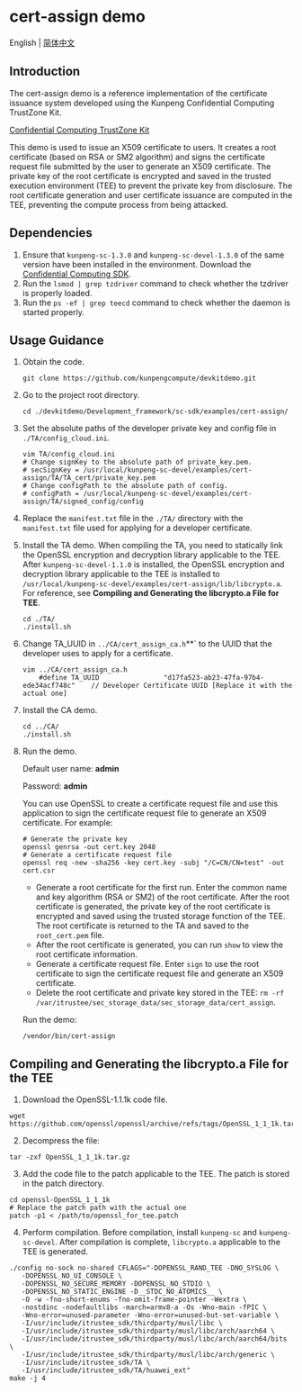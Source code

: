 # cert-assign demo

English | [简体中文](README.md)

## Introduction
The cert-assign demo is a reference implementation of the certificate issuance system developed using the Kunpeng Confidential Computing TrustZone Kit.

[Confidential Computing TrustZone Kit](https://www.hikunpeng.com/en/developer/boostkit/confidential-computing)

This demo is used to issue an X509 certificate to users. It creates a root certificate (based on RSA or SM2 algorithm) and signs the certificate request file submitted by the user to generate an X509 certificate. The private key of the root certificate is encrypted and saved in the trusted execution environment (TEE) to prevent the private key from disclosure. The root certificate generation and user certificate issuance are computed in the TEE, preventing the compute process from being attacked.

## Dependencies

1. Ensure that `kunpeng-sc-1.3.0` and `kunpeng-sc-devel-1.3.0` of the same version have been installed in the environment. Download the [Confidential Computing SDK](https://mirrors.huaweicloud.com/kunpeng/archive/Kunpeng_SDK/itrustee/).
2. Run the `lsmod | grep tzdriver` command to check whether the tzdriver is properly loaded.
3. Run the  `ps -ef | grep teecd` command to check whether the daemon is started properly.

## Usage Guidance

1. Obtain the code.

   ```shell
   git clone https://github.com/kunpengcompute/devkitdemo.git
   ```

2. Go to the project root directory.

   ```shell
   cd ./devkitdemo/Development_framework/sc-sdk/examples/cert-assign/
   ```

3. Set the absolute paths of the developer private key and config file in `./TA/config_cloud.ini`.

   ```shell
   vim TA/config_cloud.ini
   # Change signKey to the absolute path of private_key.pem.
   # secSignKey = /usr/local/kunpeng-sc-devel/examples/cert-assign/TA/TA_cert/private_key.pem
   # Change configPath to the absolute path of config.
   # configPath = /usr/local/kunpeng-sc-devel/examples/cert-assign/TA/signed_config/config
   ```

4. Replace the `manifest.txt` file in the `./TA/` directory with the `manifest.txt` file used for applying for a developer certificate.

5. Install the TA demo. When compiling the TA, you need to statically link the OpenSSL encryption and decryption library applicable to the TEE. After `kunpeng-sc-devel-1.1.0` is installed, the OpenSSL encryption and decryption library applicable to the TEE is installed to `/usr/local/kunpeng-sc-devel/examples/cert-assign/lib/libcrypto.a`. For reference, see **Compiling and Generating the libcrypto.a File for TEE**.

   ```shell
   cd ./TA/
   ./install.sh
   ```

6. Change TA_UUID in `../CA/cert_assign_ca.h`**` to the UUID that the developer uses to apply for a certificate.

   ```shell
   vim ../CA/cert_assign_ca.h
       #define TA_UUID                "d17fa523-ab23-47fa-97b4-ede34acf748c"    // Developer Certificate UUID [Replace it with the actual one]
   ```

7. Install the CA demo.

   ```shell
   cd ../CA/
   ./install.sh
   ```

8. Run the demo.

   Default user name: **admin**

   Password: **admin**

   You can use OpenSSL to create a certificate request file and use this application to sign the certificate request file to generate an X509 certificate. For example:
   ```
   # Generate the private key
   openssl genrsa -out cert.key 2048
   # Generate a certificate request file 
   openssl req -new -sha256 -key cert.key -subj "/C=CN/CN=test" -out cert.csr
   ```

   - Generate a root certificate for the first run. Enter the common name and key algorithm (RSA or SM2) of the root certificate. After the root certificate is generated, the private key of the root certificate is encrypted and saved using the trusted storage function of the TEE. The root certificate is returned to the TA and saved to the `root_cert.pem` file.
   - After the root certificate is generated, you can run `show` to view the root certificate information.
   - Generate a certificate request file. Enter `sign` to use the root certificate to sign the certificate request file and generate an X509 certificate.
   - Delete the root certificate and private key stored in the TEE:  `rm -rf /var/itrustee/sec_storage_data/sec_storage_data/cert_assign`.

   Run the demo:
   ```shell
   /vendor/bin/cert-assign
   ```


## **Compiling and Generating the libcrypto.a File for the TEE**

1. Download the OpenSSL-1.1.1k code file.
```shell
wget https://github.com/openssl/openssl/archive/refs/tags/OpenSSL_1_1_1k.tar.gz
```

2. Decompress the file:
```shell
tar -zxf OpenSSL_1_1_1k.tar.gz
```

3. Add the code file to the patch applicable to the TEE. The patch is stored in the patch directory.
```shell
cd openssl-OpenSSL_1_1_1k
# Replace the patch path with the actual one
patch -p1 < /path/to/openssl_for_tee.patch
```

4. Perform compilation. Before compilation, install `kunpeng-sc` and `kunpeng-sc-devel`. After compilation is complete, `libcrypto.a` applicable to the TEE is generated.
```shell
./config no-sock no-shared CFLAGS="-DOPENSSL_RAND_TEE -DNO_SYSLOG \
   -DOPENSSL_NO_UI_CONSOLE \
   -DOPENSSL_NO_SECURE_MEMORY -DOPENSSL_NO_STDIO \
   -DOPENSSL_NO_STATIC_ENGINE -D__STDC_NO_ATOMICS__ \
   -O -w -fno-short-enums -fno-omit-frame-pointer -Wextra \
   -nostdinc -nodefaultlibs -march=armv8-a -Os -Wno-main -fPIC \
   -Wno-error=unused-parameter -Wno-error=unused-but-set-variable \
   -I/usr/include/itrustee_sdk/thirdparty/musl/libc \
   -I/usr/include/itrustee_sdk/thirdparty/musl/libc/arch/aarch64 \
   -I/usr/include/itrustee_sdk/thirdparty/musl/libc/arch/aarch64/bits \
   -I/usr/include/itrustee_sdk/thirdparty/musl/libc/arch/generic \
   -I/usr/include/itrustee_sdk/TA \
   -I/usr/include/itrustee_sdk/TA/huawei_ext"
make -j 4
```